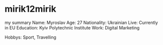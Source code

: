 # mirik12mirik

my summary
Name: Myroslav
Age: 27
Nationality: Ukrainian 
Live: Currently in EU 
Education: Kyiv Polytechnic Institute
Work: Digital Marketing

Hobbys: Sport, Travelling
